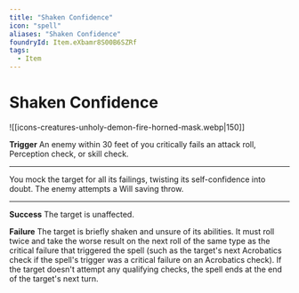 ```yaml
---
title: "Shaken Confidence"
icon: "spell"
aliases: "Shaken Confidence"
foundryId: Item.eXbamr8S00B6SZRf
tags:
  - Item
---
```


# Shaken Confidence
![[icons-creatures-unholy-demon-fire-horned-mask.webp|150]]

**Trigger** An enemy within 30 feet of you critically fails an attack roll, Perception check, or skill check.

* * *

You mock the target for all its failings, twisting its self-confidence into doubt. The enemy attempts a Will saving throw.

* * *

**Success** The target is unaffected.

**Failure** The target is briefly shaken and unsure of its abilities. It must roll twice and take the worse result on the next roll of the same type as the critical failure that triggered the spell (such as the target's next Acrobatics check if the spell's trigger was a critical failure on an Acrobatics check). If the target doesn't attempt any qualifying checks, the spell ends at the end of the target's next turn.
